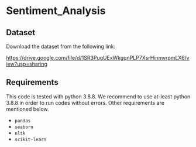 # Sentiment_Analysis

## Dataset 

Download the dataset from the following link:

https://drive.google.com/file/d/1SR3PugUExWkgqnPLP7XsrHinmvrpmLX6/view?usp=sharing

## Requirements
This code is tested with python 3.8.8. We recommend to use at-least python 3.8.8 in order to run codes without errors. Other requirements are mentioned below.
* `pandas`
* `seaborn`
* `nltk`
* `scikit-learn`
